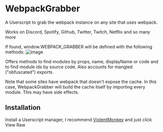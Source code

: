 # WebpackGrabber

A Userscript to grab the webpack instance on any site that uses webpack.

Works on Discord, Spotify, Github, Twitter, Twitch, Netflix and so many more

If found, window.WEBPACK_GRABBER will be defined with the following methods:
![image](https://user-images.githubusercontent.com/45497981/200848153-448b492f-5827-4491-aeeb-49bd94dc0cf4.png)


Offers methods to find modules by props, name, displayName or code and to find module ids by source code.
Also accounts for mangled ("obfuscated") exports.

Note that some sites have webpack that doesn't expose the cache.
In this case, WebpackGrabber will build the cache itself by importing every module. This may have side effects.

## Installation

Install a Userscript manager, I recommend [ViolentMonkey](https://violentmonkey.github.io/) and just click View Raw 
